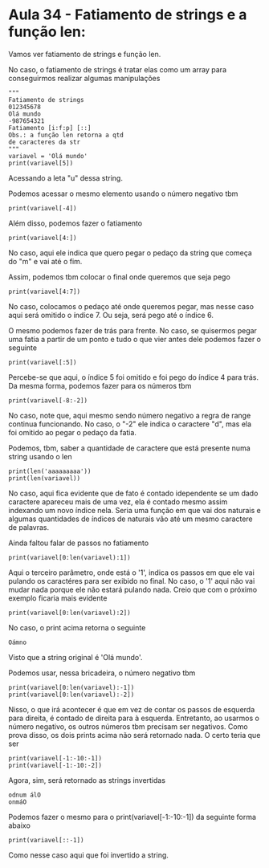 # Aula 34 - Fatiamento de strings e a função len:
Vamos ver fatiamento de strings e função len.

No caso, o fatiamento de strings é tratar elas como um array para conseguirmos realizar algumas manipulações

    """
    Fatiamento de strings
    012345678
    Olá mundo
    -987654321
    Fatiamento [i:f:p] [::]
    Obs.: a função len retorna a qtd 
    de caracteres da str
    """
    variavel = 'Olá mundo'
    print(variavel[5])

Acessando a leta "u" dessa string.

Podemos acessar o mesmo elemento usando o número negativo tbm

    print(variavel[-4])

Além disso, podemos fazer o fatiamento

    print(variavel[4:])

No caso, aqui ele indica que quero pegar o pedaço da string que começa do "m" e vai até o fim.

Assim, podemos tbm colocar o final onde queremos que seja pego

    print(variavel[4:7])

No caso, colocamos o pedaço até onde queremos pegar, mas nesse caso aqui será omitido o índice 7. Ou seja, será pego até o índice 6.

O mesmo podemos fazer de trás para frente. No caso, se quisermos pegar uma fatia a partir de um ponto e tudo o que vier antes dele podemos fazer o seguinte

    print(variavel[:5])

Percebe-se que aqui, o índice 5 foi omitido e foi pego do índice 4 para trás. Da mesma forma, podemos fazer para os números tbm

    print(variavel[-8:-2])

No caso, note que, aqui mesmo sendo número negativo a regra de range continua funcionando. No caso, o "-2" ele indica o caractere "d", mas ela foi omitido ao pegar o pedaço da fatia.

Podemos, tbm, saber a quantidade de caractere que está presente numa string usando o len

    print(len('aaaaaaaaa'))
    print(len(variavel))

No caso, aqui fica evidente que de fato é contado idependente se um dado caractere apareceu mais de uma vez, ela é contado mesmo assim indexando um novo índice nela. Seria uma função em que vai dos naturais e algumas quantidades de índices de naturais vão até um mesmo caractere de palavras.

Ainda faltou falar de passos no fatiamento

    print(variavel[0:len(variavel):1])

Aqui o terceiro parâmetro, onde está o '1', indica os passos em que ele vai pulando os caractéres para ser exibido no final. No caso, o '1' aqui não vai mudar nada porque ele não estará pulando nada. Creio que com o próximo exemplo ficaria mais evidente

    print(variavel[0:len(variavel):2])

No caso, o print acima retorna o seguinte

    Oámno

Visto que a string original é 'Olá mundo'.

Podemos usar, nessa bricadeira, o número negativo tbm

    print(variavel[0:len(variavel):-1])
    print(variavel[0:len(variavel):-2])

Nisso, o que irá acontecer é que em vez de contar os passos de esquerda para direita, é contado de direita para à esquerda. Entretanto, ao usarmos o número negativo, os outros números tbm precisam ser negativos. Como prova disso, os dois prints acima não será retornado nada. O certo teria que ser

    print(variavel[-1:-10:-1])
    print(variavel[-1:-10:-2])

Agora, sim, será retornado as strings invertidas

    odnum álO
    onmáO

Podemos fazer o mesmo para o print(variavel[-1:-10:-1]) da seguinte forma abaixo

    print(variavel[::-1])

Como nesse caso aqui que foi invertido a string.
